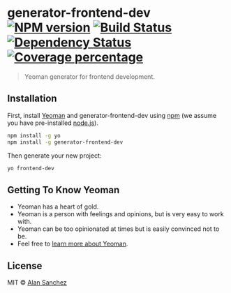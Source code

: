 # generator-frontend-dev [![NPM version][npm-image]][npm-url] [![Build Status][travis-image]][travis-url] [![Dependency Status][daviddm-image]][daviddm-url] [![Coverage percentage][coveralls-image]][coveralls-url]
> Yeoman generator for frontend development.

## Installation

First, install [Yeoman](http://yeoman.io) and generator-frontend-dev using [npm](https://www.npmjs.com/) (we assume you have pre-installed [node.js](https://nodejs.org/)).

```bash
npm install -g yo
npm install -g generator-frontend-dev
```

Then generate your new project:

```bash
yo frontend-dev
```

## Getting To Know Yeoman

 * Yeoman has a heart of gold.
 * Yeoman is a person with feelings and opinions, but is very easy to work with.
 * Yeoman can be too opinionated at times but is easily convinced not to be.
 * Feel free to [learn more about Yeoman](http://yeoman.io/).

## License

MIT © [Alan Sanchez]()


[npm-image]: https://badge.fury.io/js/generator-frontend-dev.svg
[npm-url]: https://npmjs.org/package/generator-frontend-dev
[travis-image]: https://travis-ci.org/AlanSanchezP/generator-frontend-dev.svg?branch=master
[travis-url]: https://travis-ci.org/AlanSanchezP/generator-frontend-dev
[daviddm-image]: https://david-dm.org/AlanSanchezP/generator-frontend-dev.svg?theme=shields.io
[daviddm-url]: https://david-dm.org/AlanSanchezP/generator-frontend-dev
[coveralls-image]: https://coveralls.io/repos/AlanSanchezP/generator-frontend-dev/badge.svg
[coveralls-url]: https://coveralls.io/r/AlanSanchezP/generator-frontend-dev
